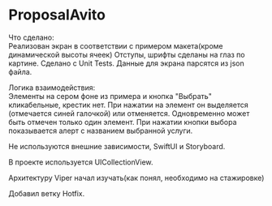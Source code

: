 # ProposalAvito
Что сделано:  
Реализован экран в соответствии с примером макета(кроме динамической высоты ячеек)
Отступы, шрифты сделаны на глаз по картине.
Сделано с Unit Tests.
Данные для экрана парсятся из json файла.

Логика взаимодействия:  
Элементы на сером фоне из примера и кнопка "Выбрать" кликабельные, крестик нет. 
При нажатии на элемент он выделяется (отмечается синей галочкой) или отменяется. 
Одновременно может быть отмечен только один элемент. 
При нажатии кнопки выбора показывается алерт с названием выбранной услуги. 

Не используются внешние зависимости, SwiftUI и Storyboard.

В проекте используется UICollectionView.

Архитектуру Viper начал изучать(как понял, необходимо на стажировке)

Добавил ветку Hotfix.
